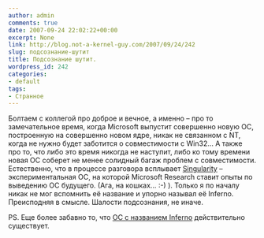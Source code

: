 ```yaml
---
author: admin
comments: true
date: 2007-09-24 22:02:22+00:00
excerpt: None
link: http://blog.not-a-kernel-guy.com/2007/09/24/242
slug: подсознание-шутит
title: Подсознание шутит.
wordpress_id: 242
categories:
- default
tags:
- Странное
---
```


Болтаем с коллегой про доброе и вечное, а именно – про то замечательное время, когда Microsoft выпустит совершенно новую ОС, построенную на совершенно новом ядре, никак не связанном с NT, когда не нужно будет заботится о совместимости с Win32… А также про то, что либо это время никогда не наступит, либо ко тому времени новая ОС соберет не менее солидный багаж проблем с совместимости. Естественно, что в процессе разговора всплывает [Singularity](http://research.microsoft.com/os/singularity/) – экспериментальная OC, на которой Microsoft Research ставит опыты по выведению ОС будущего. (Ага, на кошках… :-) ). Только я по началу никак не мог вспомнить её название и упорно называл её Inferno. Преисподняя в смысле. Шалости подсознания, не иначе. 

PS. Еще более забавно то, что [ОС с названием Inferno](http://en.wikipedia.org/wiki/Inferno_%28operating_system%29) действительно существует. 
